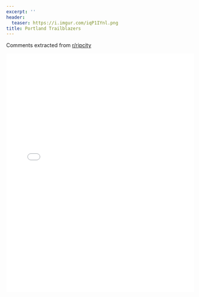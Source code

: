 ```yaml
---
excerpt: ''
header:
  teaser: https://i.imgur.com/iqP1IYnl.png
title: Portland Trailblazers
---
```


Comments extracted from [r/ripcity](https://reddit.com/r/ripcity)
<iframe id="igraph" scrolling="no" style="border:none;" seamless="seamless" src="/plots/NBA/POR.html" height="640" width="100%"></iframe>